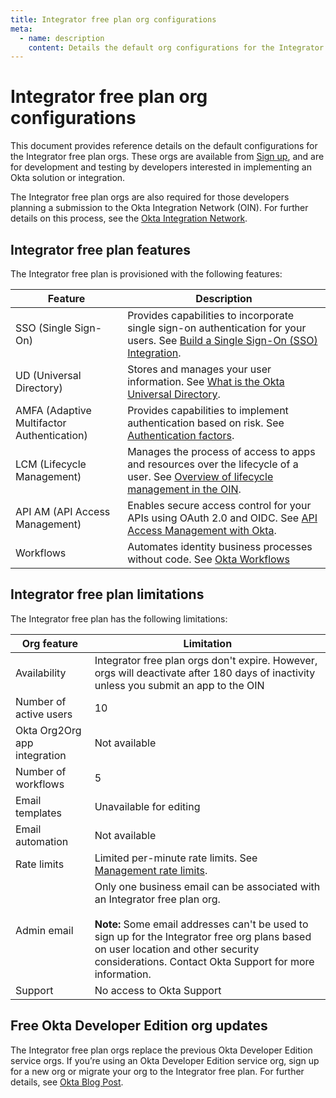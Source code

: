 ```yaml
---
title: Integrator free plan org configurations
meta:
  - name: description
    content: Details the default org configurations for the Integrator Free Plan Org available on https://developer.okta.com/signup/
---
```


# Integrator free plan org configurations

This document provides reference details on the default configurations for the Integrator free plan orgs. These orgs are available from [Sign up](/signup/), and are for development and testing by developers interested in implementing an Okta solution or integration.

The Integrator free plan orgs are also required for those developers planning a submission to the Okta Integration Network (OIN). For further details on this process, see the [Okta Integration Network](/docs/guides/okta-integration-network/).

## Integrator free plan features

The Integrator free plan is provisioned with the following features:

| Feature                                     | Description                                    |
|---------------------------------------------|------------------------------------------------|
| SSO (Single Sign-On)                        | Provides capabilities to incorporate single sign-on authentication for your users. See [Build a Single Sign-On (SSO) Integration](/docs/guides/build-sso-integration/-/main/).                              |
| UD (Universal Directory)                                         | Stores and manages your user information. See [What is the Okta Universal Directory](/docs/concepts/user-profiles/#what-is-the-okta-universal-directory).                            |
| AMFA (Adaptive Multifactor Authentication)                                       | Provides capabilities to implement authentication based on risk. See [Authentication factors](/docs/concepts/iam-overview-authentication-factors/).          |
| LCM (Lifecycle Management)                                        | Manages the process of access to apps and resources over the lifecycle of a user. See [Overview of lifecycle management in the OIN](//docs/guides/oin-lifecycle-mgmt-overview/).                          |
| API AM (API Access Management)                 | Enables secure access control for your APIs using OAuth 2.0 and OIDC. See [API Access Management with Okta](/docs/concepts/api-access-management/).                       |
| Workflows                                   | Automates identity business processes without code. See [Okta Workflows](https://help.okta.com/okta_help.htm?type=oie&id=ext-okta-workflows)                         |

## Integrator free plan limitations

The Integrator free plan has the following limitations:

| Org feature                                   | Limitation                                                           |
|-----------------------------------------------|----------------------------------------------------------------------|
| Availability                                  | Integrator free plan orgs don't expire. However, orgs will deactivate after 180 days of inactivity unless you submit an app to the OIN  |
| Number of active users                        | 10                                                                   |
| Okta Org2Org app integration                  | Not available                                                        |
| Number of workflows                           | 5                                                                    |
| Email templates                               | Unavailable for editing                                              |
| Email automation                              | Not available                                            |
| Rate limits                                   | Limited per-minute rate limits. See [Management rate limits](/docs/reference/rl-global-mgmt/).                                             |
| Admin email                                   | Only one business email can be associated with an Integrator free plan org.<br><br> **Note:** Some email addresses can't be used to sign up for the Integrator free org plans based on user location and other security considerations. Contact Okta Support for more information.     |
| Support                                       | No access to Okta Support                                            |

## Free Okta Developer Edition org updates

The Integrator free plan orgs replace the previous Okta Developer Edition service orgs. If you’re using an Okta Developer Edition service org, sign up for a new org or migrate your org to the Integrator free plan. For further details, see [Okta Blog Post](https://developer.okta.com/blog/).
